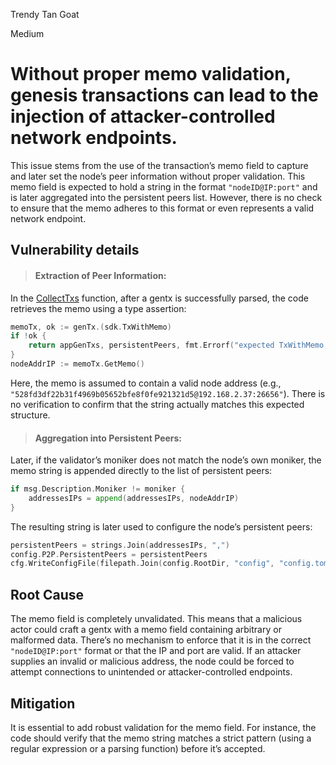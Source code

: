 Trendy Tan Goat

Medium

# Without proper memo validation, genesis transactions can lead to the injection of attacker-controlled network endpoints.

This issue stems from the use of the transaction’s memo field to capture and later set the node’s peer information without proper validation. This memo field is expected to hold a string in the format `"nodeID@IP:port"` and is later aggregated into the persistent peers list. However, there is no check to ensure that the memo adheres to this format or even represents a valid network endpoint.

## Vulnerability details

> #### Extraction of Peer Information:
   In the [CollectTxs](https://github.com/sherlock-audit/2024-12-seda-protocol/blob/main/seda-chain/cmd/sedad/gentx/collect_gentxs.go#L183-L187) function, after a gentx is successfully parsed, the code retrieves the memo using a type assertion:
   ```go
   memoTx, ok := genTx.(sdk.TxWithMemo)
   if !ok {
       return appGenTxs, persistentPeers, fmt.Errorf("expected TxWithMemo, got %T", genTx)
   }
   nodeAddrIP := memoTx.GetMemo()
   ```
Here, the memo is assumed to contain a valid node address (e.g., `"528fd3df22b31f4969b05652bfe8f0fe921321d5@192.168.2.37:26656"`). There is no verification to confirm that the string actually matches this expected structure.

> #### Aggregation into Persistent Peers:
   Later, if the validator’s moniker does not match the node’s own moniker, the memo string is appended directly to the list of persistent peers:
   ```go
   if msg.Description.Moniker != moniker {
       addressesIPs = append(addressesIPs, nodeAddrIP)
   }
   ```
   The resulting string is later used to configure the node’s persistent peers:
   ```go
   persistentPeers = strings.Join(addressesIPs, ",")
   config.P2P.PersistentPeers = persistentPeers
   cfg.WriteConfigFile(filepath.Join(config.RootDir, "config", "config.toml"), config)
   ```

## Root Cause
  The memo field is completely unvalidated. This means that a malicious actor could craft a gentx with a memo field containing arbitrary or malformed data. There’s no mechanism to enforce that it is in the correct `"nodeID@IP:port"` format or that the IP and port are valid.
If an attacker supplies an invalid or malicious address, the node could be forced to attempt connections to unintended or attacker-controlled endpoints.


## Mitigation
It is essential to add robust validation for the memo field. For instance, the code should verify that the memo string matches a strict pattern (using a regular expression or a parsing function) before it’s accepted.